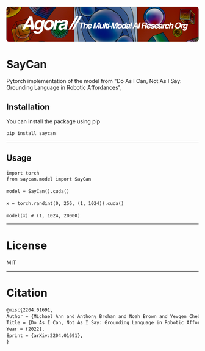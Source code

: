 [![Multi-Modality](agorabanner.png)](https://discord.gg/qUtxnK2NMf)

# SayCan
Pytorch implementation of the model from "Do As I Can, Not As I Say: Grounding Language in Robotic Affordances",

## Installation

You can install the package using pip

```bash
pip install saycan
```

------

## Usage
```
import torch
from saycan.model import SayCan

model = SayCan().cuda()

x = torch.randint(0, 256, (1, 1024)).cuda()

model(x) # (1, 1024, 20000)

```
----

# License
MIT

----

# Citation
```latex
@misc{2204.01691,
Author = {Michael Ahn and Anthony Brohan and Noah Brown and Yevgen Chebotar and Omar Cortes and Byron David and Chelsea Finn and Chuyuan Fu and Keerthana Gopalakrishnan and Karol Hausman and Alex Herzog and Daniel Ho and Jasmine Hsu and Julian Ibarz and Brian Ichter and Alex Irpan and Eric Jang and Rosario Jauregui Ruano and Kyle Jeffrey and Sally Jesmonth and Nikhil J Joshi and Ryan Julian and Dmitry Kalashnikov and Yuheng Kuang and Kuang-Huei Lee and Sergey Levine and Yao Lu and Linda Luu and Carolina Parada and Peter Pastor and Jornell Quiambao and Kanishka Rao and Jarek Rettinghouse and Diego Reyes and Pierre Sermanet and Nicolas Sievers and Clayton Tan and Alexander Toshev and Vincent Vanhoucke and Fei Xia and Ted Xiao and Peng Xu and Sichun Xu and Mengyuan Yan and Andy Zeng},
Title = {Do As I Can, Not As I Say: Grounding Language in Robotic Affordances},
Year = {2022},
Eprint = {arXiv:2204.01691},
}
```